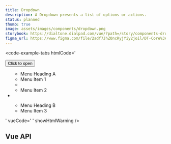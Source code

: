 ```yaml
---
title: Dropdown
description: A Dropdown presents a list of options or actions.
status: planned
thumb: true
image: assets/images/components/dropdown.png
storybook: https://dialtone.dialpad.com/vue/?path=/story/components-dropdown--default
figma_url: https://www.figma.com/file/2adf7JhZOncRyjYiy2joil/DT-Core%3A-Components-7?node-id=10732%3A69099
---
```


<code-well-header>
<body>
  <dt-dropdown class="d-mr8">
    <template #anchor>
      <dt-button>
        Click to open
      </dt-button>
    </template>
    <template #list>
      <dt-list-item-group
        heading-class="d-py4 d-px8 d-fw-semibold d-c-default"
        heading="Menu Heading A"
      >
        <dt-list-item>
          Menu Item 1
        </dt-list-item>
        <dt-dropdown-separator />
        <dt-list-item>
          Menu Item 2
        </dt-list-item>
      </dt-list-item-group>
      <dt-dropdown-separator />
      <dt-list-item-group
        heading-class="d-py4 d-px8 d-fw-semibold d-c-default"
        heading="Menu Heading B"
      >
        <dt-list-item>
          Menu Item 3
        </dt-list-item>
      </dt-list-item-group>
    </template>
  </dt-dropdown>
</body>
</code-well-header>

<code-example-tabs
htmlCode='
<div>
  <div class="d-popover">
    <div id="DtPopover__anchor2">
      <button class="base-button__button d-btn d-btn--primary">
        <span class="d-btn__label base-button__label"> Click to open </span>
      </button>
    </div>
  </div>
</div>
<div class="tippy-box d-ps-absolute" data-tippy-root="" id="tippy-13" data-popper-placement="bottom" style="...">
  <div id="dt7" role="menu" aria-hidden="false" aria-labelledby="DtPopover__anchor8" aria-modal="false" class="d-popover__dialog d-popover__dialog--modal" tabindex="-1" style="...">
    <div class="d-popover__content">
      <ul id="dt6" class="d-dropdown-list d-py0">
        <ul id="dt16" class="d-list-item-group" role="group" aria-labelledby="dt16-heading">
          <li id="dt16-heading" role="presentation" class="dt-dropdown-list--header d-py4 d-px8 d-fw-semibold d-c-default">Menu Heading A</li>
          <li id="dt17" class="dt-list-item dt-list-item--static" tabindex="-1" role="listitem">
            <div class="dt-item-layout">
              <section class="dt-item-layout--content">
                <div class="dt-item-layout--title">
                  Menu Item 1
                </div>
              </section>
            </div>
          </li>
          <li aria-hidden="true" class="dt-list-separator"></li>
          <li id="dt18" class="dt-list-item dt-list-item--static" tabindex="-1" role="listitem">
            <div class="dt-item-layout">
              <section class="dt-item-layout--content">
                <div class="dt-item-layout--title">
                  Menu Item 2
                </div>
              </section>
            </div>
          </li>
        </ul>
        <li aria-hidden="true" class="dt-list-separator"></li>
        <ul id="dt19" class="d-list-item-group" role="group" aria-labelledby="dt19-heading">
          <li id="dt19-heading" role="presentation" class="dt-dropdown-list--header d-py4 d-px8 d-fw-semibold d-c-default">Menu Heading B</li>
          <li id="dt20" class="dt-list-item dt-list-item--static" tabindex="-1" role="listitem">
            <div class="dt-item-layout">
              <section class="dt-item-layout--content">
                <div class="dt-item-layout--title">
                  Menu Item 3
                </div>
              </section>
            </div>
          </li>
        </ul>
      </ul>
    </div>
  </div>
</div>
'
vueCode='
<dt-dropdown class="d-mr8">
  <template #anchor>
    <dt-button>
      with sections and headings
    </dt-button>
  </template>
  <template #list>
    <dt-list-item-group
      heading-class="d-py4 d-px8 d-fw-semibold d-c-default"
      heading="Menu Heading A"
    >
      <dt-list-item>
        Menu Item 1
      </dt-list-item>
      <dt-dropdown-separator />
      <dt-list-item>
        Menu Item 2
      </dt-list-item>
    </dt-list-item-group>
    <dt-dropdown-separator />
    <dt-list-item-group
      heading-class="d-py4 d-px8 d-fw-semibold d-c-default"
      heading="Menu Heading B"
    >
      <dt-list-item>
        Menu Item 3
      </dt-list-item>
    </dt-list-item-group>
  </template>
</dt-dropdown>
'
showHtmlWarning />

## Vue API

<component-vue-api component-name="dropdown" />

